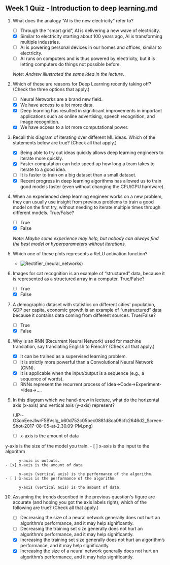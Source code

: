 ## Week 1 Quiz - Introduction to deep learning.md

1. What does the analogy “AI is the new electricity” refer to?

    - [ ] Through the “smart grid”, AI is delivering a new wave of electricity.
    - [x] Similar to electricity starting about 100 years ago, AI is transforming multiple industries.
    - [ ] AI is powering personal devices in our homes and offices, similar to electricity.
    - [ ] AI runs on computers and is thus powered by electricity, but it is letting computers do things not possible before.
    
    *Note: Andrew illustrated the same idea in the lecture.*

2. Which of these are reasons for Deep Learning recently taking off? (Check the three options that apply.)

    - [ ] Neural Networks are a brand new field.
    - [x] We have access to a lot more data.
    - [x] Deep learning has resulted in significant improvements in important applications such as online advertising, speech recognition, and image recognition.
    - [x] We have access to a lot more computational power.

3. Recall this diagram of iterating over different ML ideas. Which of the statements below are true? (Check all that apply.)

    - [x] Being able to try out ideas quickly allows deep learning engineers to iterate more quickly.
    - [x] Faster computation can help speed up how long a team takes to iterate to a good idea.
    - [ ] It is faster to train on a big dataset than a small dataset.
    - [x] Recent progress in deep learning algorithms has allowed us to train good models faster (even without changing the CPU/GPU hardware).

4. When an experienced deep learning engineer works on a new problem, they can usually use insight from previous problems to train a good model on the first try, without needing to iterate multiple times through different models. True/False?

    - [ ] True
    - [x] False
    
    *Note: Maybe some experience may help, but nobody can always find the best model or hyperparameters without iterations.*
    
5. Which one of these plots represents a ReLU activation function?

    - ![Rectifier_(neural_networks)](/images/sBkbVnGkEee1BBJ2zgI9PA_2e3410579d847b4df4c2cf2691d63d3e_figure3.png)

6. Images for cat recognition is an example of “structured” data, because it is represented as a structured array in a computer. True/False?

    - [ ] True
    - [x] False

7. A demographic dataset with statistics on different cities' population, GDP per capita, economic growth is an example of “unstructured” data because it contains data coming from different sources. True/False?

    - [ ] True
    - [x] False

8. Why is an RNN (Recurrent Neural Network) used for machine translation, say translating English to French? (Check all that apply.)

    - [x] It can be trained as a supervised learning problem.
    - [ ] It is strictly more powerful than a Convolutional Neural Network (CNN).
    - [x] It is applicable when the input/output is a sequence (e.g., a sequence of words).
    - [ ] RNNs represent the recurrent process of Idea->Code->Experiment->Idea->....

9. In this diagram which we hand-drew in lecture, what do the horizontal axis (x-axis) and vertical axis (y-axis) represent?

    (JP--G3ooEeeJIwrF5BVsIg_b60d752c05bec0881d8ca08cfc2646d2_Screen-Shot-2017-08-05-at-2.30.09-PM.png)
    
    - [ ] x-axis is the amount of data

y-axis is the size of the model you train.
    - [ ] x-axis is the input to the algorithm

          y-axis is outputs.
    - [x] x-axis is the amount of data

          y-axis (vertical axis) is the performance of the algorithm.
    - [ ] x-axis is the performance of the algorithm

          y-axis (vertical axis) is the amount of data.

10. Assuming the trends described in the previous question's figure are accurate (and hoping you got the axis labels right), which of the following are true? (Check all that apply.)

    - [ ] Decreasing the size of a neural network generally does not hurt an algorithm’s performance, and it may help significantly.
    - [ ] Decreasing the training set size generally does not hurt an algorithm’s performance, and it may help significantly.
    - [x] Increasing the training set size generally does not hurt an algorithm’s performance, and it may help significantly.
    - [x] Increasing the size of a neural network generally does not hurt an algorithm’s performance, and it may help significantly.
